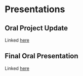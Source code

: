 # Presentations

## Oral Project Update

Linked [here](https://docs.google.com/presentation/d/1IcGJ7MpHkFc1gWcHDxfNHREcL9UjPfmJzggfI7bINXY/edit?usp=sharing)

## Final Oral Presentation

Linked [here](https://docs.google.com/presentation/d/1-f3HM66wCaJCYeUZi6NBKZtuVf6c2yQ50mr9mBi-Kpc/edit?usp=sharing)